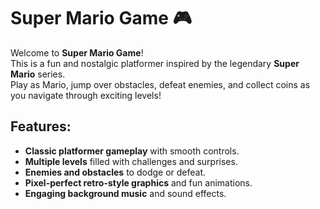 # Super Mario Game 🎮

Welcome to **Super Mario Game**!  
This is a fun and nostalgic platformer inspired by the legendary **Super Mario** series.  
Play as Mario, jump over obstacles, defeat enemies, and collect coins as you navigate through exciting levels!  

##  Features:
- **Classic platformer gameplay** with smooth controls.  
- **Multiple levels** filled with challenges and surprises.  
- **Enemies and obstacles** to dodge or defeat.  
- **Pixel-perfect retro-style graphics** and fun animations.  
- **Engaging background music** and sound effects.  
